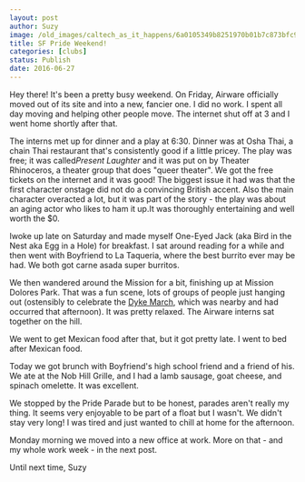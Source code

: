 ```yaml
---
layout: post
author: Suzy
image: /old_images/caltech_as_it_happens/6a0105349b8251970b01b7c873bfc9970b.jpg
title: SF Pride Weekend! 
categories: [clubs]
status: Publish
date: 2016-06-27
---
```


Hey there!
It's been a pretty busy weekend. On Friday, Airware officially moved out of its site and into a new, fancier one. I did no work. I spent all day moving and helping other people move. The internet shut off at 3 and I went home shortly after that.

The interns met up for dinner and a play at 6:30. Dinner was at Osha Thai, a chain Thai restaurant that's consistently good if a little pricey. The play was free; it was called*Present Laughter* and it was put on by Theater Rhinoceros, a theater group that does "queer theater". We got the free tickets on the internet and it was good! The biggest issue it had was that the first character onstage did not do a convincing British accent. Also the main character overacted a lot, but it was part of the story - the play was about an aging actor who likes to ham it up.It was thoroughly entertaining and well worth the $0.

Iwoke up late on Saturday and made myself One-Eyed Jack (aka Bird in the Nest aka Egg in a Hole) for breakfast. I sat around reading for a while and then went with Boyfriend to La Taqueria, where the best burrito ever may be had. We both got carne asada super burritos.

We then wandered around the Mission for a bit, finishing up at Mission Dolores Park. That was a fun scene, lots of groups of people just hanging out (ostensibly to celebrate the [Dyke March](https://www.thedykemarch.org/), which was nearby and had occurred that afternoon). It was pretty relaxed. The Airware interns sat together on the hill.

We went to get Mexican food after that, but it got pretty late. I went to bed after Mexican food.

Today we got brunch with Boyfriend's high school friend and a friend of his. We ate at the Nob Hill Grille, and I had a lamb sausage, goat cheese, and spinach omelette. It was excellent.

We stopped by the Pride Parade but to be honest, parades aren't really my thing. It seems very enjoyable to be part of a float but I wasn't. We didn't stay very long! I was tired and just wanted to chill at home for the afternoon.

Monday morning we moved into a new office at work. More on that - and my whole work week - in the next post.

Until next time,
Suzy
